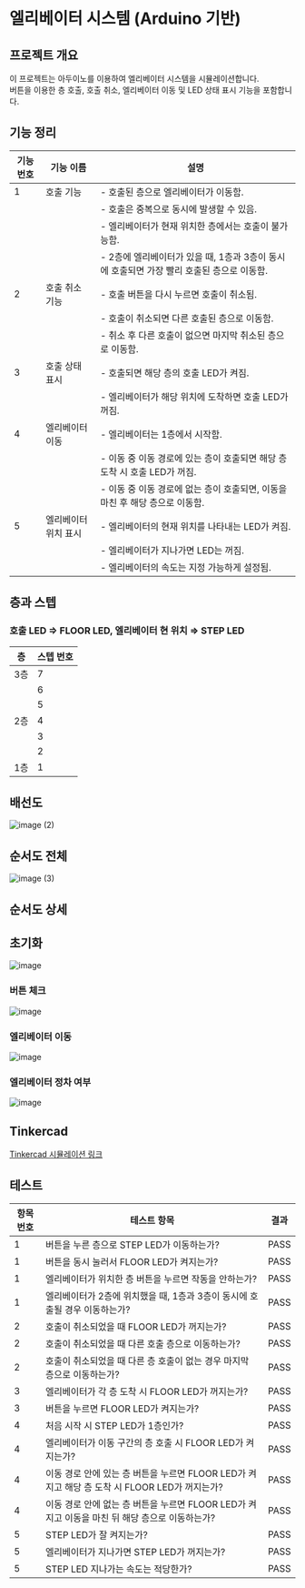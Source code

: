 # 엘리베이터 시스템 (Arduino 기반)

## 프로젝트 개요
이 프로젝트는 아두이노를 이용하여 엘리베이터 시스템을 시뮬레이션합니다.  
버튼을 이용한 층 호출, 호출 취소, 엘리베이터 이동 및 LED 상태 표시 기능을 포함합니다.

## 기능 정리

| 기능 번호 | 기능 이름           | 설명 |
|----------|------------------|----------------------------------------------------------------|
| 1        | 호출 기능         | - 호출된 층으로 엘리베이터가 이동함.  |
|          |                  | - 호출은 중복으로 동시에 발생할 수 있음.  |
|          |                  | - 엘리베이터가 현재 위치한 층에서는 호출이 불가능함.  |
|          |                  | - 2층에 엘리베이터가 있을 때, 1층과 3층이 동시에 호출되면 가장 빨리 호출된 층으로 이동함.  |
| 2        | 호출 취소 기능     | - 호출 버튼을 다시 누르면 호출이 취소됨.  |
|          |                  | - 호출이 취소되면 다른 호출된 층으로 이동함.  |
|          |                  | - 취소 후 다른 호출이 없으면 마지막 취소된 층으로 이동함.  |
| 3        | 호출 상태 표시     | - 호출되면 해당 층의 호출 LED가 켜짐.  |
|          |                  | - 엘리베이터가 해당 위치에 도착하면 호출 LED가 꺼짐.  |
| 4        | 엘리베이터 이동    | - 엘리베이터는 1층에서 시작함.  |
|          |                  | - 이동 중 이동 경로에 있는 층이 호출되면 해당 층 도착 시 호출 LED가 꺼짐.  |
|          |                  | - 이동 중 이동 경로에 없는 층이 호출되면, 이동을 마친 후 해당 층으로 이동함.  |
| 5        | 엘리베이터 위치 표시 | - 엘리베이터의 현재 위치를 나타내는 LED가 켜짐.  |
|          |                  | - 엘리베이터가 지나가면 LED는 꺼짐.  |
|          |                  | - 엘리베이터의 속도는 지정 가능하게 설정됨.  |

## 층과 스텝
### 호출 LED ⇒ FLOOR LED, 엘리베이터 현 위치 ⇒ STEP LED
| 층  | 스텝 번호 |
|----|----------|
| 3층 | 7        |
|    | 6        |
|    | 5        |
| 2층 | 4        |
|    | 3        |
|    | 2        |
| 1층 | 1        |

## 배선도

![image (2)](./p1.png)

## 순서도 전체

![image (3)](./p2.png)

## 순서도 상세

## 초기화
![image](./p3.png)

### 버튼 체크
![image](./p4.png)

### 엘리베이터 이동
![image](./p5.png)

### 엘리베이터 정차 여부
![image](./p6.png)

## Tinkercad
[Tinkercad 시뮬레이션 링크](https://www.tinkercad.com/things/esnOsia2sZ3/editel)

## 테스트
| 항목 번호 | 테스트 항목 | 결과 |
|----------|--------------------------------------------|------|
| 1        | 버튼을 누른 층으로 STEP LED가 이동하는가? | PASS |
| 1        | 버튼을 동시 눌러서 FLOOR LED가 켜지는가? | PASS |
| 1        | 엘리베이터가 위치한 층 버튼을 누르면 작동을 안하는가? | PASS |
| 1        | 엘리베이터가 2층에 위치했을 때, 1층과 3층이 동시에 호출될 경우 이동하는가? | PASS |
| 2        | 호출이 취소되었을 때 FLOOR LED가 꺼지는가? | PASS |
| 2        | 호출이 취소되었을 때 다른 호출 층으로 이동하는가? | PASS |
| 2        | 호출이 취소되었을 때 다른 층 호출이 없는 경우 마지막 층으로 이동하는가? | PASS |
| 3        | 엘리베이터가 각 층 도착 시 FLOOR LED가 꺼지는가? | PASS |
| 3        | 버튼을 누르면 FLOOR LED가 켜지는가? | PASS |
| 4        | 처음 시작 시 STEP LED가 1층인가? | PASS |
| 4        | 엘리베이터가 이동 구간의 층 호출 시 FLOOR LED가 켜지는가? | PASS |
| 4        | 이동 경로 안에 있는 층 버튼을 누르면 FLOOR LED가 켜지고 해당 층 도착 시 FLOOR LED가 꺼지는가? | PASS |
| 4        | 이동 경로 안에 없는 층 버튼을 누르면 FLOOR LED가 켜지고 이동을 마친 뒤 해당 층으로 이동하는가? | PASS |
| 5        | STEP LED가 잘 켜지는가? | PASS |
| 5        | 엘리베이터가 지나가면 STEP LED가 꺼지는가? | PASS |
| 5        | STEP LED 지나가는 속도는 적당한가? | PASS |
